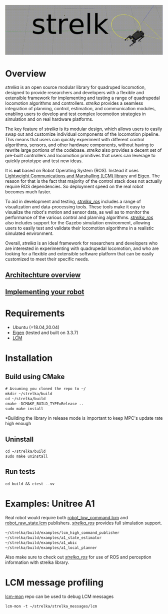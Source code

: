 <p align="center">
  <img src="resources/header.gif" alt="animated" />
</p>

# Overview

*strelka* is an open source modular library for quadruped locomotion, designed to provide researchers and developers with a flexible and extensible framework for implementing and testing a range of quadrupedal locomotion algorithms and controllers. *strelka* provides a seamless integration of planning, control, estimation, and communication modules, enabling users to develop and test complex locomotion strategies in simulation and on real hardware platforms.

The key feature of *strelka* is its modular design, which allows users to easily swap out and customize individual components of the locomotion pipeline. This means that users can quickly experiment with different control algorithms, sensors, and other hardware components, without having to rewrite large portions of the codebase. *strelka* also provides a decent set of pre-built controllers and locomotion primitives that users can leverage to quickly prototype and test new ideas.

It is **not** based on Robot Operating System (ROS). Instead it uses [Lightweight Communications and Marshalling (LCM) library](https://github.com/lcm-proj/lcm) and [Eigen](https://eigen.tuxfamily.org/index.php?title=Main_Page). The reason for that is the fact that majority of the control stack does not actually require ROS dependencies. So deployment speed on the real robot becomes much faster.

To aid in development and testing, [*strelka_ros*](https://github.com/RumblingTurtle/strelka_ros) includes a range of visualization and data-processing tools. These tools make it easy to visualize the robot's motion and sensor data, as well as to monitor the performance of the various control and planning algorithms. [*strelka_ros*](https://github.com/RumblingTurtle/strelka_ros) also includes support for the Gazebo simulation environment, allowing users to easily test and validate their locomotion algorithms in a realistic simulated environment.

Overall, *strelka* is an ideal framework for researchers and developers who are interested in experimenting with quadrupedal locomotion, and who are looking for a flexible and extensible software platform that can be easily customized to meet their specific needs.

## [Architechture overview](architecture.md)

## [Implementing your robot](defining_new_robots.md)

# Requirements
- Ubuntu (=18.04,20.04)
- [Eigen](https://eigen.tuxfamily.org/index.php?title=Main_Page) (tested and built on 3.3.7)
- [LCM](https://github.com/lcm-proj/lcm) 
# Installation
## Build using CMake
```
# Assuming you cloned the repo to ~/
mkdir ~/strelka/build
cd ~/strelka/build
cmake -DCMAKE_BUILD_TYPE=Release ..
sudo make install
```
*Building the library in release mode is important to keep MPC's update rate high enough
## Uninstall
```
cd ~/strelka/build
sudo make uninstall
```

## Run tests
```
cd build && ctest --vv
```

# Examples: Unitree A1
Real robot would require both [robot_low_command.lcm](strelka_messages/lcm/robot_low_command.lcm) and [robot_raw_state.lcm](strelka_messages/lcm/robot_raw_state.lcm) publishers. [*strelka_ros*](https://github.com/RumblingTurtle/strelka_ros) provides full simulation support.
```
~/strelka/build/examples/lcm_high_command_publisher
~/strelka/build/examples/a1_state_estimator
~/strelka/build/examples/a1_wbic
~/strelka/build/examples/a1_local_planner
```
Also make sure to check out [*strelka_ros*](https://github.com/RumblingTurtle/strelka_ros) for use of ROS and perception information with strelka library. 

#  LCM message profiling
[lcm-mon](https://github.com/trehansiddharth/lcm-mon) repo can be used to debug LCM messages
```
lcm-mon -t ~/strelka/strelka_messages/lcm
```